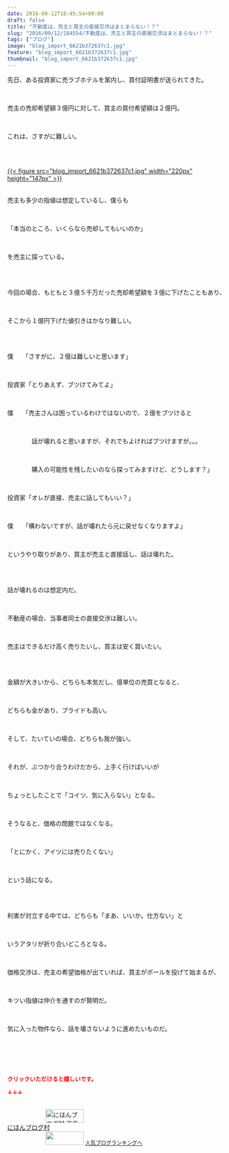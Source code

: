 ```yaml
---
date: 2016-09-12T18:45:54+09:00
draft: false
title: "不動産は、売主と買主の直接交渉はまとまらない！？"
slug: "2016/09/12/184554/不動産は、売主と買主の直接交渉はまとまらない！？"
tags: ["ブログ"]
image: "blog_import_6621b372637c1.jpg"
feature: "blog_import_6621b372637c1.jpg"
thumbnail: "blog_import_6621b372637c1.jpg"
---
```

<p>先日、ある投資家に売ラブホテルを案内し、買付証明書が送られてきた。</p><br/><p>売主の売却希望額３億円に対して、買主の買付希望額は２億円。</p><br/><p>これは、さすがに難しい。</p><br/><p><br/><a href="blog_import_6621b3739cb8e.jpg">{{< figure src="blog_import_6621b372637c1.jpg" width="220px" height="147px" >}}</a> <br/></p><p><br/>売主も多少の指値は想定しているし、僕らも</p><br/><p>「本当のところ、いくらなら売却してもいいのか」</p><br/><p>を売主に探っている。</p><br/><p><br/>今回の場合、もともと３億５千万だった売却希望額を３億に下げたこともあり、</p><br/><p>そこから１億円下げた値引きはかなり難しい。</p><br/><p><br/>僕　　「さすがに、２億は難しいと思います」</p><br/><p>投資家「とりあえず、ブツけてみてよ」</p><br/><p>僕　　「売主さんは困っているわけではないので、２億をブツけると</p><br/><p>　　　　話が壊れると思いますが、それでもよければブツけますが。。。</p><br/><p>　　　　購入の可能性を残したいのなら探ってみますけど、どうします？」</p><br/><p>投資家「オレが直接、売主に話してもいい？」</p><br/><p>僕　　「構わないですが、話が壊れたら元に戻せなくなりますよ」</p><br/><p>というやり取りがあり、買主が売主と直接話し、話は壊れた。</p><br/><br/><p>話が壊れるのは想定内だ。</p><p><br/></p><p>不動産の場合、当事者同士の直接交渉は難しい。</p><br/><p>売主はできるだけ高く売りたいし、買主は安く買いたい。</p><br/><br/><p>金額が大きいから、どちらも本気だし、億単位の売買となると、</p><br/><p>どちらも金があり、プライドも高い。</p><br/><p>そして、たいていの場合、どちらも我が強い。</p><p><br/></p><p>それが、ぶつかり合うわけだから、上手く行けばいいが</p><br/><p>ちょっとしたことで「コイツ、気に入らない」となる。</p><br/><p>そうなると、価格の問題ではなくなる。</p><br/><p>「とにかく、アイツには売りたくない」</p><br/><p>という話になる。</p><br/><p><br/>利害が対立する中では、どちらも「まあ、いいか。仕方ない」と</p><br/><p>いうアタリが折り合いどころとなる。</p><br/><p>価格交渉は、売主の希望価格が出ていれば、買主がボールを投げて始まるが、</p><br/><p>キツい指値は仲介を通すのが賢明だ。</p><br/><p>気に入った物件なら、話を壊さないように進めたいものだ。</p><br/><br/><br/><br/><p><font color="#ff0000" size="2"><strong>クリックいただけると嬉しいです。<br/></strong></font></p><p><font color="#ff0000" size="2"><strong>↓↓↓</strong></font></p><p><br/><a href="ranking.html?p_cid=01260127" target="_blank"><img border="0" alt="にほんブログ村 海外生活ブログ バリ島情報へ" src="data:image/svg+xml;charset=utf-8,%3Csvg%20xmlns%3D%22http%3A%2F%2Fwww.w3.org%2F2000%2Fsvg%22%20title%3D%22Placeholder%20for%20Images%22%20role%3D%22presentation%22%20viewBox%3D%220%200%2088%2031%22%20%2F%3E" width="88" height="31" data-src="https://img-proxy.blog-video.jp/images?url=http%3A%2F%2Foverseas.blogmura.com%2Fbali%2Fimg%2Fbali88_31.gif" style="aspect-ratio: auto 88 / 31;"/><noscript><img border="0" alt="にほんブログ村 海外生活ブログ バリ島情報へ" src="https://img-proxy.blog-video.jp/images?url=http%3A%2F%2Foverseas.blogmura.com%2Fbali%2Fimg%2Fbali88_31.gif" width="88" height="31"></noscript></a><br/><a href="ranking.html?p_cid=01260127" target="_blank">にほんブログ村</a> <br/><a title="人気ブログランキングへ" href="link.php?1804582"><img border="0" src="data:image/svg+xml;charset=utf-8,%3Csvg%20xmlns%3D%22http%3A%2F%2Fwww.w3.org%2F2000%2Fsvg%22%20title%3D%22Placeholder%20for%20Images%22%20role%3D%22presentation%22%20viewBox%3D%220%200%2088%2031%22%20%2F%3E" width="88" height="31" data-src="https://blog.with2.net/img/banner/banner_22.gif" style="aspect-ratio: auto 88 / 31;"/><noscript><img border="0" src="https://blog.with2.net/img/banner/banner_22.gif" width="88" height="31"></noscript></a> <a style="FONT-SIZE: 12px" href="link.php?1804582">人気ブログランキングへ</a> </p>

